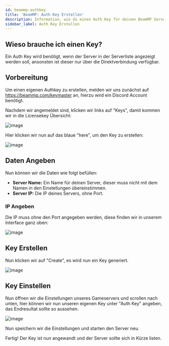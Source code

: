 ```yaml
---
id: beammp-authkey
title: 'BeamMP: Auth Key Erstellen'
description: Information, wie du einen Auth Key für deinen BeamMP Server von ZAP-Hosting erstellen kannst  - ZAP-Hosting.com Dokumentation
sidebar_label: Auth Key Erstellen
---
```


## Wieso brauche ich einen Key?

Ein Auth Key wird benötigt, wenn der Server in der Serverliste angezeigt werden soll, ansonsten ist dieser nur über die Direktverbindung verfügbar.

## Vorbereitung
Um einen eigenen Authkey zu erstellen, melden wir uns zunächst auf https://beammp.com/keymaster an, hierzu wird ein Discord Account benötigt.

Nachdem wir angemeldet sind, klicken wir links auf "Keys", damit kommen wir in die Licensekey Übersicht:

![image](https://user-images.githubusercontent.com/26007280/189705604-ce575468-03a5-4065-abf0-313f3623e5a1.png)

Hier klicken wir nun auf das blaue "here", um den Key zu erstellen:

![image](https://user-images.githubusercontent.com/26007280/189705633-132584db-3f51-4933-868a-fb82881a6f67.png)


## Daten Angeben

Nun können wir die Daten wie folgt befüllen:

- **Server Name:** Ein Name für deinen Server, dieser muss nicht mit dem Namen in den Einstellungen übereinstimmen.
- **Server IP:** Die IP deines Servers, ohne Port.


### IP Angeben

Die IP muss ohne den Port angegeben werden, diese finden wir in unserem Interface ganz oben:

![image](https://user-images.githubusercontent.com/26007280/189705664-8458d98d-bf62-4d03-8f6b-eb32092a6226.png)

## Key Erstellen

Nun klicken wir auf "Create", es wird nun ein Key generiert.

![image](https://user-images.githubusercontent.com/26007280/189705699-97bdd07c-3892-47ff-8259-74e54ee4a0b3.png)

## Key Einstellen

Nun öffnen wir die Einstellungen unseres Gameservers und scrollen nach unten, hier können wir nun unseren eigenen Key unter "Auth Key" angeben, das Endresultat sollte so aussehen.

![image](https://user-images.githubusercontent.com/26007280/189705727-b2130512-f68a-485a-91b2-6a76fdedc311.png)

Nun speichern wir die Einstellungen und starten den Server neu.

Fertig! Der Key ist nun angewandt und der Server sollte sich in Kürze listen.
